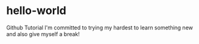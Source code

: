 # hello-world
Github Tutorial
I'm committed to trying my hardest to learn something new and also give myself a break!
